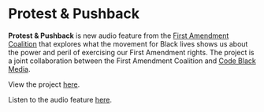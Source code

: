 # Protest & Pushback

<strong>Protest & Pushback</strong> is new audio feature from the [First Amendment Coalition](https://firstamendmentcoalition.org/) that explores what the movement for Black lives shows us about the power and peril of exercising our First Amendment rights. The project is a joint collaboration between the First Amendment Coalition and [Code Black Media](http://codeblackmedia.io/).

View the project [here](https://firstamendmentcoalition.org/protest-pushback).

Listen to the audio feature [here](https://anchor.fm/first-amendment-coalition).


